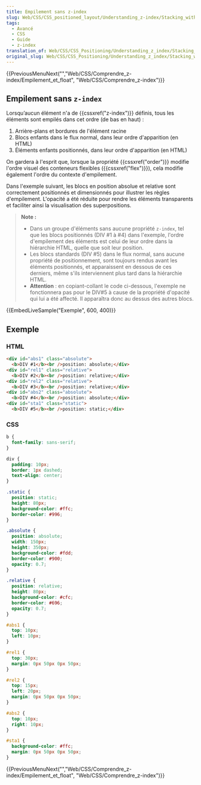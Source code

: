 ```yaml
---
title: Empilement sans z-index
slug: Web/CSS/CSS_positioned_layout/Understanding_z-index/Stacking_without_z-index
tags:
  - Avancé
  - CSS
  - Guide
  - z-index
translation_of: Web/CSS/CSS_Positioning/Understanding_z_index/Stacking_without_z-index
original_slug: Web/CSS/CSS_Positioning/Understanding_z_index/Stacking_without_z-index
---
```


{{PreviousMenuNext("","Web/CSS/Comprendre_z-index/Empilement_et_float", "Web/CSS/Comprendre_z-index")}}

## Empilement sans `z-index`

Lorsqu’aucun élément n'a de {{cssxref("z-index")}} définis, tous les éléments sont empilés dans cet ordre (de bas en haut)&nbsp;:

1. Arrière-plans et bordures de l'élément racine
2. Blocs enfants dans le flux normal, dans leur ordre d'apparition (en HTML)
3. Éléments enfants positionnés, dans leur ordre d'apparition (en HTML)

On gardera à l'esprit que, lorsque la propriété {{cssxref("order")}} modifie l'ordre visuel des conteneurs flexibles ({{cssxref("flex")}}), cela modifie également l'ordre du contexte d'empilement.

Dans l'exemple suivant, les blocs en position absolue et relative sont correctement positionnés et dimensionnés pour illustrer les règles d'empilement. L'opacité a été réduite pour rendre les éléments transparents et faciliter ainsi la visualisation des superpositions.

> **Note :**
>
> - Dans un groupe d'éléments sans aucune propriété `z-index`, tel que les blocs positionnés (DIV #1 à #4) dans l'exemple, l'ordre d'empilement des éléments est celui de leur ordre dans la hiérarchie HTML, quelle que soit leur position.
> - Les blocs standards (DIV #5) dans le flux normal, sans aucune propriété de positionnement, sont toujours rendus avant les éléments positionnés, et apparaissent en dessous de ces derniers, même s'ils interviennent plus tard dans la hiérarchie HTML.
> - **Attention** : en copiant-collant le code ci-dessous, l'exemple ne fonctionnera pas pour le DIV#5 à cause de la propriété d'opacité qui lui a été affecté. Il apparaîtra donc au dessus des autres blocs.

{{EmbedLiveSample("Exemple", 600, 400)}}

## Exemple

### HTML

```html
<div id="abs1" class="absolute">
  <b>DIV #1</b><br />position: absolute;</div>
<div id="rel1" class="relative">
  <b>DIV #2</b><br />position: relative;</div>
<div id="rel2" class="relative">
  <b>DIV #3</b><br />position: relative;</div>
<div id="abs2" class="absolute">
  <b>DIV #4</b><br />position: absolute;</div>
<div id="sta1" class="static">
  <b>DIV #5</b><br />position: static;</div>
```

### CSS

```css
b {
  font-family: sans-serif;
}

div {
  padding: 10px;
  border: 1px dashed;
  text-align: center;
}

.static {
  position: static;
  height: 80px;
  background-color: #ffc;
  border-color: #996;
}

.absolute {
  position: absolute;
  width: 150px;
  height: 350px;
  background-color: #fdd;
  border-color: #900;
  opacity: 0.7;
}

.relative {
  position: relative;
  height: 80px;
  background-color: #cfc;
  border-color: #696;
  opacity: 0.7;
}

#abs1 {
  top: 10px;
  left: 10px;
}

#rel1 {
  top: 30px;
  margin: 0px 50px 0px 50px;
}

#rel2 {
  top: 15px;
  left: 20px;
  margin: 0px 50px 0px 50px;
}

#abs2 {
  top: 10px;
  right: 10px;
}

#sta1 {
  background-color: #ffc;
  margin: 0px 50px 0px 50px;
}
```

{{PreviousMenuNext("","Web/CSS/Comprendre_z-index/Empilement_et_float", "Web/CSS/Comprendre_z-index")}}
